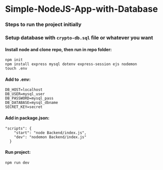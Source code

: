 # Simple-NodeJS-App-with-Database

### Steps to run the project initially

### Setup database with  `crypto-db.sql` file or whatever you want

#### Install node and clone repo, then run in repo folder:
```
npm init
npm install express mysql dotenv express-session ejs nodemon
touch .env
```
#### Add to .env:
```
DB_HOST=localhost
DB_USER=mysql_user
DB_PASSWORD=mysql_pass
DB_DATABASE=mysql_dbname
SECRET_KEY=secret
```

#### Add in package.json:
```
"scripts": {
    "start": "node Backend/index.js",
    "dev": "nodemon Backend/index.js"
  }
```
#### Run project:
```
npm run dev
```

